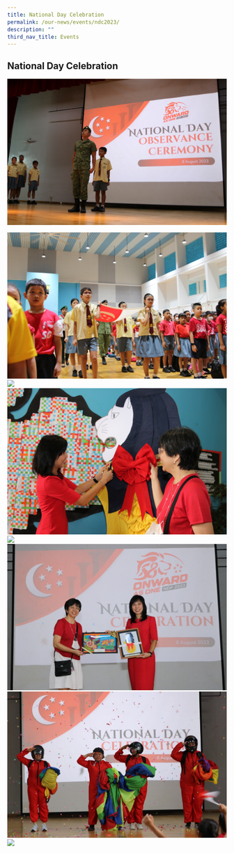 ```yaml
---
title: National Day Celebration
permalink: /our-news/events/ndc2023/
description: ""
third_nav_title: Events
---
```

## National Day Celebration


![Observance Ceremony](/images/Events/NDP2023/img_1088.JPG)


 ![](/images/Events/NDP2023/img_1093.JPG)
 ![](/images/Events/NDP2023/img_1144.JPG)
 ![](/images/Events/NDP2023/img_1211.JPG) 
 ![](/images/Events/NDP2023/img_1216.JPG)
 ![](/images/Events/NDP2023/img_1239.JPG )
 ![](/images/Events/NDP2023/img_1340.JPG) 
 ![](/images/Events/NDP2023/img_1525.JPG)